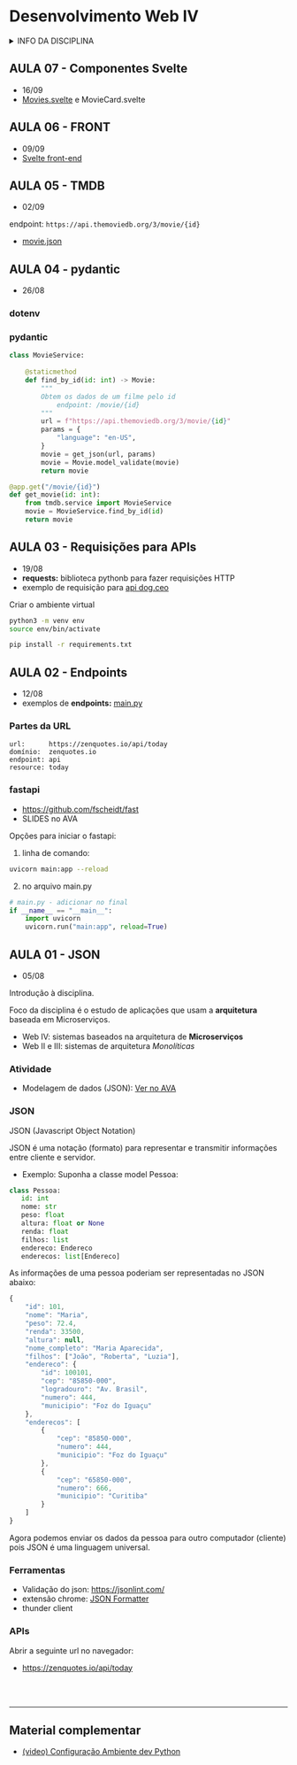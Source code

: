 # Desenvolvimento Web IV

<details>
<summary>INFO DA DISCIPLINA</summary>

- **[AVA](https://ava.ifpr.edu.br/course/view.php?id=14063)**
- Curso: TADS
- Período: 4°
- Horário: terça, 19:00 às 22:20 (Lab 2)
- Período letivo: **2025/2**
- Aulas: 05/08/25 à dez/25
- **[Repositório](https://github.com/fscheidt/web4)**

</details>

## AULA 07 - Componentes Svelte
- 16/09
- [Movies.svelte](https://github.com/fscheidt/front/blob/17993eca640ac6936cd8784a0fb5af8adb9ca5ae/src/lib/Movies.svelte) e MovieCard.svelte

## AULA 06 - FRONT
- 09/09
- [Svelte front-end](https://github.com/fscheidt/front)

## AULA 05 - TMDB
- 02/09

endpoint: `https://api.themoviedb.org/3/movie/{id}`
- [movie.json](/data/movie.json)

## AULA 04 - pydantic
- 26/08

### dotenv

### pydantic

```python
class MovieService:
    
    @staticmethod
    def find_by_id(id: int) -> Movie:
        """ 
        Obtem os dados de um filme pelo id 
            endpoint: /movie/{id}
        """
        url = f"https://api.themoviedb.org/3/movie/{id}"
        params = {
            "language": "en-US",
        }
        movie = get_json(url, params)
        movie = Movie.model_validate(movie)
        return movie
```

```python
@app.get("/movie/{id}")
def get_movie(id: int):
    from tmdb.service import MovieService
    movie = MovieService.find_by_id(id)
    return movie
```


## AULA 03 - Requisições para APIs
- 19/08
- **requests:** biblioteca pythonb para fazer requisições HTTP
- exemplo de requisição para [api dog.ceo](aulas/aula3-requests/dogs.py)


Criar o ambiente virtual

```bash
python3 -m venv env
source env/bin/activate

pip install -r requirements.txt
```


## AULA 02 - Endpoints

- 12/08
- exemplos de **endpoints:** [main.py](aulas/aula2-endpoints/main.py)


### Partes da URL

```
url:      https://zenquotes.io/api/today
domínio:  zenquotes.io
endpoint: api
resource: today
```

### fastapi

- https://github.com/fscheidt/fast
- SLIDES no AVA

Opções para iniciar o fastapi:

1) linha de comando:

```bash
uvicorn main:app --reload
```

2) no arquivo main.py

```python
# main.py - adicionar no final
if __name__ == "__main__":
    import uvicorn
    uvicorn.run("main:app", reload=True)
```

## AULA 01 - JSON
- 05/08

Introdução à disciplina.

Foco da disciplina é o estudo de aplicações que usam a **arquitetura** baseada em Microserviços.

- Web IV: sistemas baseados na arquitetura de **Microserviços** 
- Web II e III: sistemas de arquitetura *Monolíticas*

### Atividade

- Modelagem de dados (JSON): [Ver no AVA](https://ava.ifpr.edu.br/course/view.php?id=14063)


### JSON

JSON (Javascript Object Notation)

JSON é uma notação (formato) para representar e transmitir informações entre cliente e servidor. 

- Exemplo: Suponha a classe model Pessoa:


```python
class Pessoa:
   id: int
   nome: str
   peso: float
   altura: float or None
   renda: float
   filhos: list
   endereco: Endereco
   enderecos: list[Endereco]
```

As informações de uma pessoa poderiam ser representadas no JSON abaixo:

```js
{
    "id": 101,
    "nome": "Maria",
    "peso": 72.4,
    "renda": 33500,
    "altura": null,
    "nome_completo": "Maria Aparecida",
    "filhos": ["João", "Roberta", "Luzia"],
    "endereco": {
        "id": 100101,
        "cep": "85850-000",
        "logradouro": "Av. Brasil",
        "numero": 444,
        "municipio": "Foz do Iguaçu"
    },
    "enderecos": [
        {
            "cep": "85850-000",
            "numero": 444,
            "municipio": "Foz do Iguaçu"
        },
        {
            "cep": "65850-000",
            "numero": 666,
            "municipio": "Curitiba"
        }
    ]
}

```

Agora podemos enviar os dados da pessoa para outro computador (cliente) pois JSON é uma linguagem universal.

### Ferramentas

- Validação do json: https://jsonlint.com/
- extensão chrome: [JSON Formatter](https://chromewebstore.google.com/detail/json-formatter/bcjindcccaagfpapjjmafapmmgkkhgoa)
- thunder client


### APIs

Abrir a seguinte url no navegador: 
- https://zenquotes.io/api/today




<br>
<br>

---

## Material complementar
- [(video) Configuração Ambiente dev Python](https://youtu.be/rqIrIfuyRmc)

